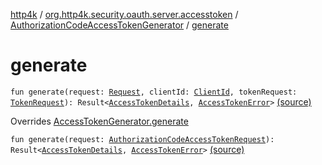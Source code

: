 [http4k](../../index.md) / [org.http4k.security.oauth.server.accesstoken](../index.md) / [AuthorizationCodeAccessTokenGenerator](index.md) / [generate](./generate.md)

# generate

`fun generate(request: `[`Request`](../../org.http4k.core/-request/index.md)`, clientId: `[`ClientId`](../../org.http4k.security.oauth.server/-client-id/index.md)`, tokenRequest: `[`TokenRequest`](../../org.http4k.security.oauth.server/-token-request/index.md)`): Result<`[`AccessTokenDetails`](../../org.http4k.security/-access-token-details/index.md)`, `[`AccessTokenError`](../../org.http4k.security.oauth.server/-access-token-error.md)`>` [(source)](https://github.com/http4k/http4k/blob/master/http4k-security-oauth/src/main/kotlin/org/http4k/security/oauth/server/accesstoken/AuthorizationCodeAccessTokenGenerator.kt#L31)

Overrides [AccessTokenGenerator.generate](../-access-token-generator/generate.md)


`fun generate(request: `[`AuthorizationCodeAccessTokenRequest`](../-authorization-code-access-token-request/index.md)`): Result<`[`AccessTokenDetails`](../../org.http4k.security/-access-token-details/index.md)`, `[`AccessTokenError`](../../org.http4k.security.oauth.server/-access-token-error.md)`>` [(source)](https://github.com/http4k/http4k/blob/master/http4k-security-oauth/src/main/kotlin/org/http4k/security/oauth/server/accesstoken/AuthorizationCodeAccessTokenGenerator.kt#L34)